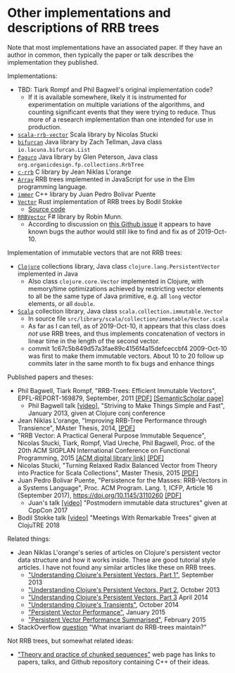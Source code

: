 # Other implementations and descriptions of RRB trees

Note that most implementations have an associated paper.  If they have
an author in common, then typically the paper or talk describes the
implementation they published.

Implementations:

* TBD: Tiark Rompf and Phil Bagwell's original implementation code?
  * If it is available somewhere, likely it is instrumented for
    experimentation on multiple variations of the algorithms, and
    counting significant events that they were trying to reduce.  Thus
    more of a research implementation than one intended for use in
    production.
* [`scala-rrb-vector`](https://github.com/nicolasstucki/scala-rrb-vector)
  Scala library by Nicolas Stucki
* [`bifurcan`](https://github.com/lacuna/bifurcan) Java library by
  Zach Tellman, Java class `io.lacuna.bifurcan.List`
* [`Paguro`](https://github.com/GlenKPeterson/Paguro) Java library by
  Glen Peterson, Java class `org.organicdesign.fp.collections.RrbTree`
* [`c-rrb`](https://github.com/hypirion/c-rrb) C library by Jean
  Niklas L'orange
* [`Array`](https://github.com/xash/Array) RRB trees implemented in
  JavaScript for use in the Elm programming language.
* [`immer`](https://sinusoid.es/immer) C++ library by Juan Pedro
  Bolivar Puente
* [`Vector`](https://docs.rs/im/12.3.3/im/vector/enum.Vector.html)
  Rust implementation of RRB trees by Bodil Stokke
  * [Source code](https://docs.rs/crate/im/12.3.3/source)
* [`RRBVector`](https://github.com/rmunn/FSharpx.Collections/blob/rrb-vector/src/FSharpx.Collections.Experimental/RRBVector.fs)
  F# library by Robin Munn.
  * According to discussion on [this Github
    issue](https://github.com/fsprojects/FSharpx.Collections/issues/72)
    it appears to have known bugs the author would still like to find
    and fix as of 2019-Oct-10.


Implementation of immutable vectors that are not RRB trees:

* [`Clojure`](https://github.com/clojure/clojure) collections library,
  Java class `clojure.lang.PersistentVector` implemented in Java
  * Also class `clojure.core.Vector` implemented in Clojure, with
    memory/time optimizations achieved by restricting vector elements
    to all be the same type of Java primitive, e.g. all `long` vector
    elements, or all `double`.
* [`Scala`](https://github.com/scala/scala) collection library, Java
  class `scala.collection.immutable.Vector`
  * In source file `src/library/scala/collection/immutable/Vector.scala`
  * As far as I can tell, as of 2019-Oct-10, it appears that this
    class does _not_ use RRB trees, and thus implements concatenation
    of vectors in linear time in the length of the second vector.
  * commit 1c67c5b849d57a3fae89c4156f4a15defceccbf4 2009-Oct-10 was
    first to make them immutable vectors.  About 10 to 20 follow up
    commits later in the same month to fix bugs and enhance things


Published papers and theses:

* Phil Bagwell, Tiark Rompf, "RRB-Trees: Efficient Immutable Vectors",
  EPFL-REPORT-169879, September, 2011
  [[PDF]](http://citeseerx.ist.psu.edu/viewdoc/download?doi=10.1.1.592.5377&rep=rep1&type=pdf)
  [[SemanticScholar
  page]](https://www.semanticscholar.org/paper/RRB-Trees-%3A-Efficient-Immutable-Vectors-Phil-Tiark-Bagwell-Rompf/30c8c562f6421ab6b00d0b7faebd897c407de69c)
  * Phil Bagwell talk
    [[video]](https://www.youtube.com/watch?v=K2NYwP90bNs), "Striving
    to Make Things Simple and Fast", January 2013, given at Clojure
    conj conference
* Jean Niklas L'orange, "Improving RRB-Tree Performance through
  Transience", MAster Thesis, 2014,
  [[PDF]](https://hypirion.com/thesis.pdf)
* "RRB Vector: A Practical General Purpose Immutable Sequence",
  Nicolas Stucki, Tiark, Rompf, Vlad Ureche, Phil Bagwell, Proc. of
  the 20th ACM SIGPLAN International Conference on Functional
  Programming, 2015 [[ACM digital library
  link]](http://dx.doi.org/10.1145/2784731.2784739)
  [[PDF]](https://github.com/nicolasstucki/scala-rrb-vector/blob/master/documents/RRB%20Vector%20-%20A%20Practical%20General%20Purpose%20Immutable%20Sequence.pdf)
* Nicolas Stucki, "Turning Relaxed Radix Balanced Vector from Theory
  into Practice for Scala Collections", Master Thesis, 2015
  [[PDF]](https://github.com/nicolasstucki/scala-rrb-vector/blob/master/documents/Master%20Thesis%20-%20Nicolas%20Stucki%20-%20Turning%20Relaxed%20Radix%20Balanced%20Vector%20from%20Theory%20into%20Practice%20for%20Scala%20Collections.pdf?raw=true)
* Juan Pedro Bolivar Puente, "Persistence for the Masses: RRB-Vectors
  in a Systems Language", Proc. ACM Program. Lang. 1, ICFP, Article 16
  (September 2017), https://doi.org/10.1145/3110260
  [[PDF]](https://public.sinusoid.es/misc/immer/immer-icfp17.pdf)
  * Juan's talk [[video]](https://www.youtube.com/watch?v=sPhpelUfu8Q)
    "Postmodern immutable data structures" given at CppCon 2017
* Bodil Stokke talk
  [[video]](https://www.youtube.com/watch?v=cUx2b_FO8EQ) "Meetings With
  Remarkable Trees" given at ClojuTRE 2018


Related things:

* Jean Niklas L'orange's series of articles on Clojure's persistent
  vector data structure and how it works inside.  These are good
  tutorial style articles.  I have not found any similar articles like
  these on RRB trees.
  * ["Understanding Clojure's Persistent Vectors, Part
    1"](https://hypirion.com/musings/understanding-persistent-vector-pt-1),
    September 2013
  * ["Understanding Clojure's Persistent Vectors, Part
    2](https://hypirion.com/musings/understanding-persistent-vector-pt-2),
    October 2013
  * ["Understanding Clojure's Persistent Vectors, Part
    3](https://hypirion.com/musings/understanding-persistent-vector-pt-3)
    April 2014
  * ["Understanding Clojure's
    Transients"](https://hypirion.com/musings/understanding-clojure-transients),
    October 2014
  * ["Persistent Vector
    Performance"](https://hypirion.com/musings/persistent-vector-performance),
    January 2015
  * ["Persistent Vector Performance
    Summarised"](https://hypirion.com/musings/persistent-vector-performance-summarised),
    February 2015
* StackOverflow
  [question](https://stackoverflow.com/questions/14007153/what-invariant-do-rrb-trees-maintain)
  "What invariant do RRB-trees maintain?"


Not RRB trees, but somewhat related ideas:

* ["Theory and practice of chunked
  sequences"](http://www.andrew.cmu.edu/user/mrainey//chunkedseq/chunkedseq.html)
  web page has links to papers, talks, and Github repository
  containing C++ of their ideas.

